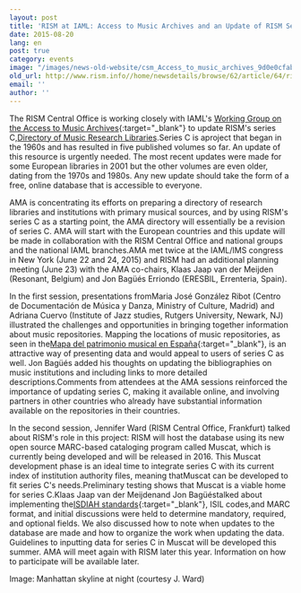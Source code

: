 ```yaml
---
layout: post
title: 'RISM at IAML: Access to Music Archives and an Update of RISM Series C'
date: 2015-08-20
lang: en
post: true
category: events
image: "/images/news-old-website/csm_Access_to_music_archives_9d0e0cfab1.jpg"
old_url: http://www.rism.info//home/newsdetails/browse/62/article/64/rism-at-iaml-access-to-music-archives-and-an-update-of-rism-series-c.html
email: ''
author: ''
---
```


The RISM Central Office is working closely with IAML's [Working Group on the Access to Music Archives](http://www.iaml.info/working-group-access-music-archives-project){:target="_blank"} to update RISM's series C,[Directory of Music Research Libraries](/publications.html#c2620).Series C is aproject that began in the 1960s and has resulted in five published volumes so far. An update of this resource is urgently needed. The most recent updates were made for some European libraries in 2001 but the other volumes are even older, dating from the 1970s and 1980s. Any new update should take the form of a free, online database that is accessible to everyone.

AMA is concentrating its efforts on preparing a directory of research libraries and institutions with primary musical sources, and by using RISM's series C as a starting point, the AMA directory will essentially be a revision of series C. AMA will start with the European countries and this update will be made in collaboration with the RISM Central Office and national groups and the national IAML branches.AMA met twice at the IAML/IMS congress in New York (June 22 and 24, 2015) and RISM had an additional planning meeting (June 23) with the AMA co-chairs, Klaas Jaap van der Meijden (Resonant, Belgium) and Jon Bagüés Erriondo (ERESBIL, Errenteria, Spain).

In the first session, presentations fromMaria José González Ribot (Centro de Documentación de Música y Danza, Ministry of Culture, Madrid) and Adriana Cuervo (Institute of Jazz studies, Rutgers University, Newark, NJ) illustrated the challenges and opportunities in bringing together information about music repositories. Mapping the locations of music repositories, as seen in the[Mapa del patrimonio musical en España](http://musicadanza.es/mapatrimoniomusical/){:target="_blank"}, is an attractive way of presenting data and would appeal to users of series C as well. Jon Bagüés added his thoughts on updating the bibliographies on music institutions and including links to more detailed descriptions.Comments from attendees at the AMA sessions reinforced the importance of updating series C, making it available online, and involving partners in other countries who already have substantial information available on the repositories in their countries.

In the second session, Jennifer Ward (RISM Central Office, Frankfurt) talked about RISM's role in this project: RISM will host the database using its new open source MARC-based cataloging program called Muscat, which is currently being developed and will be released in 2016. This Muscat development phase is an ideal time to integrate series C with its current index of institution authority files, meaning thatMuscat can be developed to fit series C's needs.Preliminary testing shows that Muscat is a viable home for series C.Klaas Jaap van der Meijdenand Jon Bagüéstalked about implementing the[ISDIAH standards](http://www.ica.org/10198/standards/isdiah-international-standard-for-describing-institutions-with-archival-holdings.html){:target="_blank"}, ISIL codes,and MARC format, and initial discussions were held to determine mandatory, required, and optional fields. We also discussed how to note when updates to the database are made and how to organize the work when updating the data. Guidelines to inputting data for series C in Muscat will be developed this summer. AMA will meet again with RISM later this year. Information on how to participate will be available later.

Image: Manhattan skyline at night (courtesy J. Ward)

